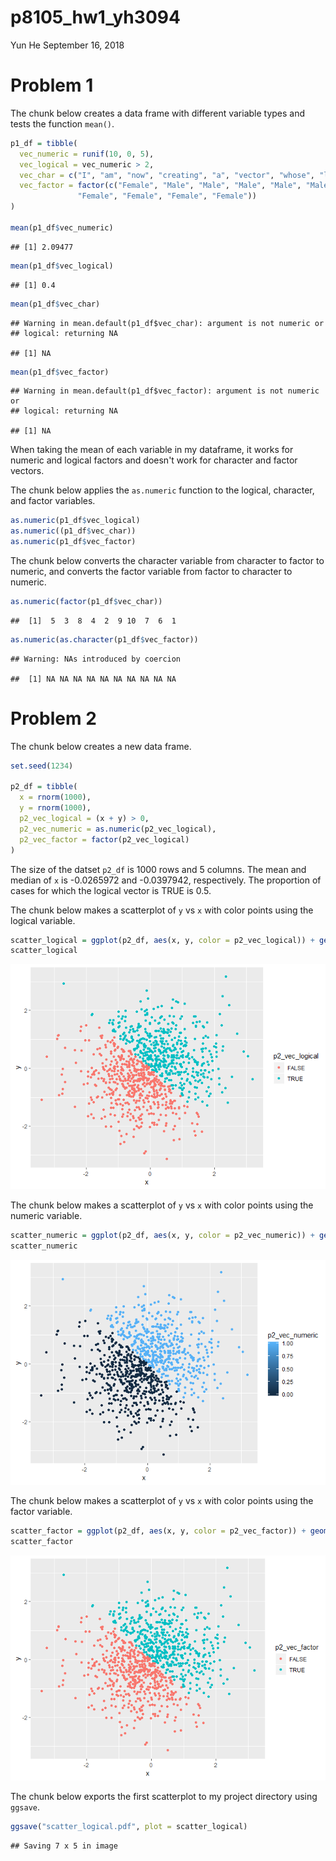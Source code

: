 p8105\_hw1\_yh3094
================
Yun He
September 16, 2018

Problem 1
=========

The chunk below creates a data frame with different variable types and tests the function `mean()`.

``` r
p1_df = tibble(
  vec_numeric = runif(10, 0, 5),
  vec_logical = vec_numeric > 2,
  vec_char = c("I", "am", "now", "creating", "a", "vector", "whose", "length", "is", "10"),
  vec_factor = factor(c("Female", "Male", "Male", "Male", "Male", "Male", 
               "Female", "Female", "Female", "Female"))
)

mean(p1_df$vec_numeric)
```

    ## [1] 2.09477

``` r
mean(p1_df$vec_logical)
```

    ## [1] 0.4

``` r
mean(p1_df$vec_char)
```

    ## Warning in mean.default(p1_df$vec_char): argument is not numeric or
    ## logical: returning NA

    ## [1] NA

``` r
mean(p1_df$vec_factor)
```

    ## Warning in mean.default(p1_df$vec_factor): argument is not numeric or
    ## logical: returning NA

    ## [1] NA

When taking the mean of each variable in my dataframe, it works for numeric and logical factors and doesn't work for character and factor vectors.

The chunk below applies the `as.numeric` function to the logical, character, and factor variables.

``` r
as.numeric(p1_df$vec_logical)
as.numeric((p1_df$vec_char))
as.numeric(p1_df$vec_factor)
```

The chunk below converts the character variable from character to factor to numeric, and converts the factor variable from factor to character to numeric.

``` r
as.numeric(factor(p1_df$vec_char))
```

    ##  [1]  5  3  8  4  2  9 10  7  6  1

``` r
as.numeric(as.character(p1_df$vec_factor))
```

    ## Warning: NAs introduced by coercion

    ##  [1] NA NA NA NA NA NA NA NA NA NA

Problem 2
=========

The chunk below creates a new data frame.

``` r
set.seed(1234)

p2_df = tibble(
  x = rnorm(1000),
  y = rnorm(1000),
  p2_vec_logical = (x + y) > 0,
  p2_vec_numeric = as.numeric(p2_vec_logical),
  p2_vec_factor = factor(p2_vec_logical)
)
```

The size of the datset `p2_df` is 1000 rows and 5 columns. The mean and median of `x` is -0.0265972 and -0.0397942, respectively. The proportion of cases for which the logical vector is TRUE is 0.5.

The chunk below makes a scatterplot of `y` vs `x` with color points using the logical variable.

``` r
scatter_logical = ggplot(p2_df, aes(x, y, color = p2_vec_logical)) + geom_point()
scatter_logical
```

![](p8105_hw1_yh3094_files/figure-markdown_github/p2_yx_scatter_logical-1.png)

The chunk below makes a scatterplot of `y` vs `x` with color points using the numeric variable.

``` r
scatter_numeric = ggplot(p2_df, aes(x, y, color = p2_vec_numeric)) + geom_point()
scatter_numeric
```

![](p8105_hw1_yh3094_files/figure-markdown_github/p2_yx_scatter_numeric-1.png)

The chunk below makes a scatterplot of `y` vs `x` with color points using the factor variable.

``` r
scatter_factor = ggplot(p2_df, aes(x, y, color = p2_vec_factor)) + geom_point()
scatter_factor
```

![](p8105_hw1_yh3094_files/figure-markdown_github/p2_yx_scatter_factor-1.png)

The chunk below exports the first scatterplot to my project directory using `ggsave`.

``` r
ggsave("scatter_logical.pdf", plot = scatter_logical)
```

    ## Saving 7 x 5 in image
